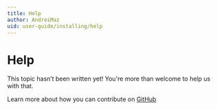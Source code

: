 ```yaml
---
title: Help
author: AndreiMaz
uid: user-guide/installing/help
---
```

# Help

This topic hasn’t been written yet! You're more than welcome to help us with that.

Learn more about how you can contribute on [GitHub](https://github.com/nopSolutions/nopCommerce-Docs/blob/master/CONTRIBUTING.md)